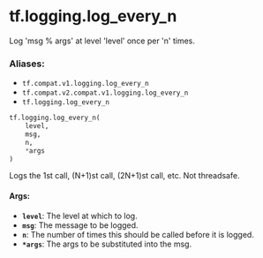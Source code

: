 <div itemscope itemtype="http://developers.google.com/ReferenceObject">
<meta itemprop="name" content="tf.logging.log_every_n" />
<meta itemprop="path" content="Stable" />
</div>

# tf.logging.log_every_n

Log 'msg % args' at level 'level' once per 'n' times.

### Aliases:

* `tf.compat.v1.logging.log_every_n`
* `tf.compat.v2.compat.v1.logging.log_every_n`
* `tf.logging.log_every_n`

``` python
tf.logging.log_every_n(
    level,
    msg,
    n,
    *args
)
```

<!-- Placeholder for "Used in" -->

Logs the 1st call, (N+1)st call, (2N+1)st call,  etc.
Not threadsafe.

#### Args:


* <b>`level`</b>: The level at which to log.
* <b>`msg`</b>: The message to be logged.
* <b>`n`</b>: The number of times this should be called before it is logged.
* <b>`*args`</b>: The args to be substituted into the msg.